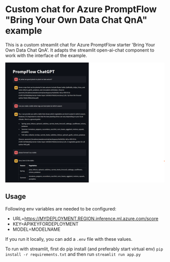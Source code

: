 # Custom chat for Azure PromptFlow "Bring Your Own Data Chat QnA" example

This is a custom streamlit chat for Azure PromptFlow starter 'Bring Your Own Data Chat QnA'.
It adapts the streamlit open-ai-chat component to work with the interface of the example.

![Alt text](image.png)

## Usage

Following env variables are needed to be configured:

- URL=https://MYDEPLOYMENT.REGION.inference.ml.azure.com/score
- KEY=APIKEYFORDEPLOYMENT
- MODEL=MODELNAME

If you run it locally, you can add a `.env` file with these values.

To run with streamlit, first do pip install (and preferably start virtual env) `pip install -r requirements.txt`
and then run `streamlit run app.py`